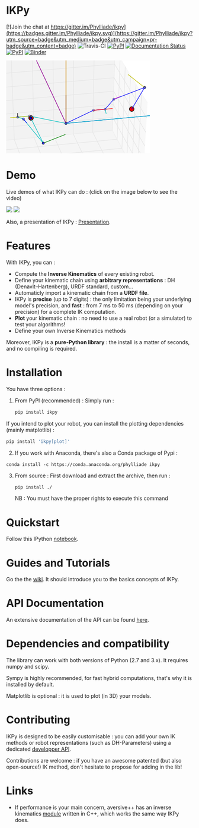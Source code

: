 # IKPy #

[![Join the chat at https://gitter.im/Phylliade/ikpy](https://badges.gitter.im/Phylliade/ikpy.svg)](https://gitter.im/Phylliade/ikpy?utm_source=badge&utm_medium=badge&utm_campaign=pr-badge&utm_content=badge)
![Travis-CI](https://travis-ci.org/Phylliade/ikpy.svg?branch=master)
[![PyPI](https://img.shields.io/pypi/v/ikpy.svg)](https://pypi.python.org/pypi/ikpy/)
[![Documentation Status](https://readthedocs.org/projects/ikpy/badge/?version=latest)](http://ikpy.readthedocs.org/en/latest/?badge=latest)
[![PyPI](https://img.shields.io/pypi/dm/ikpy.svg)](https://pypi.python.org/pypi/ikpy/)
[![Binder](http://mybinder.org/badge.svg)](http://mybinder.org/repo/Phylliade/ikpy)

![demo](two_arms.png)

# Demo

Live demos of what IKPy can do : (click on the image below to see the video)

[![](http://img.youtube.com/vi/H0ysr5qSbis/0.jpg)](https://www.youtube.com/watch?v=H0ysr5qSbis)
[![](http://img.youtube.com/vi/Jq0-DkEwwj4/0.jpg)](https://www.youtube.com/watch?v=Jq0-DkEwwj4)

Also, a presentation of IKPy : [Presentation](https://github.com/Phylliade/ikpy/blob/master/tutorials/IKPy%20speech.pdf).

# Features
With IKPy, you can :

* Compute the **Inverse Kinematics** of every existing robot.
* Define your kinematic chain using **arbitrary representations** : DH (Denavit–Hartenberg), URDF standard, custom...
* Automaticly import a kinematic chain from a **URDF file**.
* IKPy is **precise** (up to 7 digits) : the only limitation being your underlying model's precision, and **fast** : from 7 ms to 50 ms (depending on your precision) for a complete IK computation.
* **Plot** your kinematic chain : no need to use a real robot (or a simulator) to test your algorithms!
* Define your own Inverse Kinematics methods

Moreover, IKPy is a **pure-Python library** : the install is a matter of seconds, and no compiling is required.

# Installation
You have three options :


1. From PyPI (recommended) : Simply run :

   ```bash
   pip install ikpy
   ```
  If you intend to plot your robot, you can install the plotting dependencies (mainly matplotlib) :
  ```bash
  pip install 'ikpy[plot]'
  ```

2. If you work with Anaconda, there's also a Conda package of Pypi :
  ```
  conda install -c https://conda.anaconda.org/phylliade ikpy
  ```

3. From source : First download and extract the archive, then run :

   ```bash
   pip install ./
   ```    
   NB : You must have the proper rights to execute this command

# Quickstart
Follow this IPython [notebook](https://github.com/Phylliade/ikpy/blob/master/tutorials/Quickstart.ipynb).


# Guides and Tutorials
Go the the [wiki](https://github.com/Phylliade/ikpy/wiki). It should introduce you to the basics concepts of IKPy.

# API Documentation
An extensive documentation of the API can be found [here](http://ikpy.readthedocs.org).


# Dependencies and compatibility
The library can work with both versions of Python (2.7 and 3.x).
It requires numpy and scipy.

Sympy is highly recommended, for fast hybrid computations, that's why it is installed by default.

Matplotlib is optional : it is used to plot (in 3D) your models.


# Contributing
IKPy is designed to be easily customisable : you can add your own IK methods or robot representations (such as DH-Parameters) using a dedicated [developper API](https://github.com/Phylliade/ikpy/wiki/Contributing).

Contributions are welcome : if you have an awesome patented (but also open-source!) IK method, don't hesitate to propose for adding in the lib!

# Links
* If performance is your main concern, aversive++ has an inverse kinematics [module](https://github.com/AversivePlusPlus/ik) written in C++, which works the same way IKPy does.
